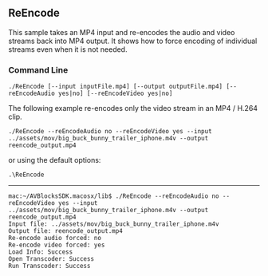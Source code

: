 ## ReEncode

This sample takes an MP4 input and re-encodes the audio and video streams back into MP4 output. It shows how to force encoding of individual streams even when it is not needed. 

### Command Line

	./ReEncode [--input inputFile.mp4] [--output outputFile.mp4] [--reEncodeAudio yes|no] [--reEncodeVideo yes|no]


The following example re-encodes only the video stream in an MP4 / H.264 clip.

	./ReEncode --reEncodeAudio no --reEncodeVideo yes --input ../assets/mov/big_buck_bunny_trailer_iphone.m4v --output reencode_output.mp4

or using the default options:

	.\ReEncode

***
	
	mac:~/AVBlocksSDK.macosx/lib$ ./ReEncode --reEncodeAudio no --reEncodeVideo yes --input ../assets/mov/big_buck_bunny_trailer_iphone.m4v --output reencode_output.mp4
	Input file: ../assets/mov/big_buck_bunny_trailer_iphone.m4v
	Output file: reencode_output.mp4
	Re-encode audio forced: no
	Re-encode video forced: yes
	Load Info: Success
	Open Transcoder: Success
	Run Transcoder: Success

